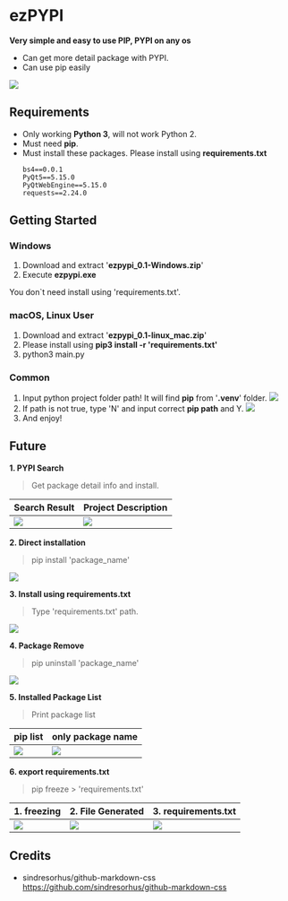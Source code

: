 # ezPYPI
**Very simple and easy to use PIP, PYPI on any os**
* Can get more detail package with PYPI.
* Can use pip easily


![](https://i.imgur.com/0OldkHS.png)
## Requirements
* Only working **Python 3**, will not work Python 2.
* Must need **pip**.
* Must install these packages. Please install using **requirements.txt**
    ```
    bs4==0.0.1
    PyQt5==5.15.0
    PyQtWebEngine==5.15.0
    requests==2.24.0
    ```
## Getting Started
### Windows
1. Download and extract '**ezpypi_0.1-Windows.zip**' 
2. Execute **ezpypi.exe**

You don`t need install using 'requirements.txt'.
### macOS, Linux User
1. Download and extract '**ezpypi_0.1-linux_mac.zip**'
2. Please install using **pip3 install -r 'requirements.txt'**
3. python3 main.py
### Common
1. Input python project folder path! It will find **pip** from '**.venv**' folder.
![](https://i.imgur.com/oMEU8Zh.png)
2. If path is not true, type 'N' and input correct **pip path** and Y.
![](https://i.imgur.com/AL5dfi4.png)
3. And enjoy!

## Future
**1. PYPI Search**
> Get package detail info and install.

| Search Result | Project Description |
| -------- | -------- |
| ![](https://i.imgur.com/8qKdyO5.png)  | ![](https://i.imgur.com/IUarKff.png) |

**2. Direct installation**
> pip install 'package_name'

![](https://i.imgur.com/AxGmlF5.png)

**3. Install using requirements.txt**
> Type 'requirements.txt' path.

![](https://i.imgur.com/69rdJTE.png)

**4. Package Remove**
>pip uninstall 'package_name'

![](https://i.imgur.com/Jg00Xep.png)

**5. Installed Package List**
>Print package list

| pip list | only package name |
| -------- | -------- |
| ![](https://i.imgur.com/uIBBOTi.png)     | ![](https://i.imgur.com/m3SmC3E.png)    |

**6. export requirements.txt**
> pip freeze > 'requirements.txt'

| 1. freezing | 2. File Generated | 3. requirements.txt |
| -------- | -------- | -------- |
| ![](https://i.imgur.com/KtY3bXP.png)    | ![](https://i.imgur.com/SYBXDdb.png)     | ![](https://i.imgur.com/MFGNVQZ.png)     |

## Credits
* sindresorhus/github-markdown-css
https://github.com/sindresorhus/github-markdown-css
